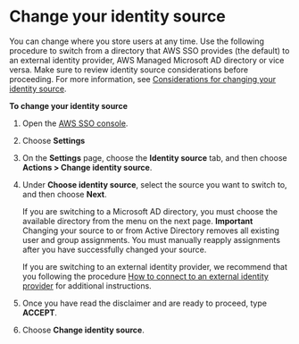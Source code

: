 # Change your identity source<a name="manage-your-identity-source-change"></a>

You can change where you store users at any time\. Use the following procedure to switch from a directory that AWS SSO provides \(the default\) to an external identity provider, AWS Managed Microsoft AD directory or vice versa\. Make sure to review identity source considerations before proceeding\. For more information, see [Considerations for changing your identity source](manage-your-identity-source-considerations.md)\.

**To change your identity source**

1. Open the [AWS SSO console](https://console.aws.amazon.com/singlesignon)\.

1. Choose **Settings**

1. On the **Settings** page, choose the **Identity source** tab, and then choose **Actions > Change identity source**\.

1. Under **Choose identity source**, select the source you want to switch to, and then choose **Next**\. 

   If you are switching to a Microsoft AD directory, you must choose the available directory from the menu on the next page\. 
**Important**  
Changing your source to or from Active Directory removes all existing user and group assignments\. You must manually reapply assignments after you have successfully changed your source\.

   If you are switching to an external identity provider, we recommend that you following the procedure [How to connect to an external identity provider](manage-your-identity-source-idp.md#how-to-connect-idp) for additional instructions\.

1. Once you have read the disclaimer and are ready to proceed, type **ACCEPT**\.

1. Choose **Change identity source**\.